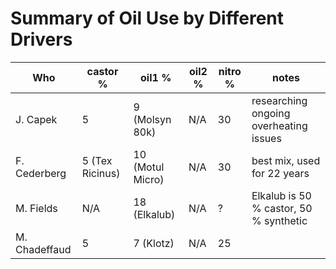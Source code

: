 # Summary of Oil Use by Different Drivers
| Who | castor % | oil1 % | oil2 % | nitro % | notes |
| --- | --- | --- | --- | --- | --- |
| J. Capek | 5 | 9 (Molsyn 80k) | N/A | 30 | researching ongoing overheating issues |
| F. Cederberg | 5 (Tex Ricinus) | 10 (Motul Micro) | N/A | 30  | best mix, used for 22 years |
| M. Fields | N/A | 18 (Elkalub) | N/A | ? | Elkalub is 50 % castor, 50 % synthetic |
| M. Chadeffaud | 5 | 7 (Klotz) | N/A | 25 ||
